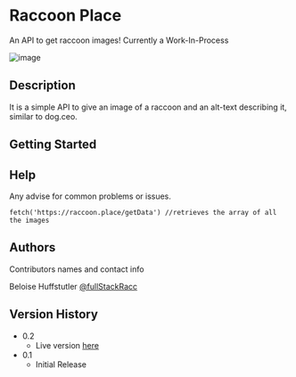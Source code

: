 # Raccoon Place

An API to get raccoon images! Currently a Work-In-Process

![image](https://user-images.githubusercontent.com/106115808/176482710-3d9b140f-82ee-4eab-be72-4e7c07784b82.png)

## Description

It is a simple API to give an image of a raccoon and an alt-text describing it, similar to dog.ceo. 

## Getting Started

## Help

Any advise for common problems or issues.
```
fetch('https://raccoon.place/getData') //retrieves the array of all the images
```

## Authors

Contributors names and contact info

Beloise Huffstutler 
[@fullStackRacc](https://twitter.com/fullStackRacc)

## Version History
* 0.2
    * Live version [here](http://raccoon.place) 
* 0.1
    * Initial Release
